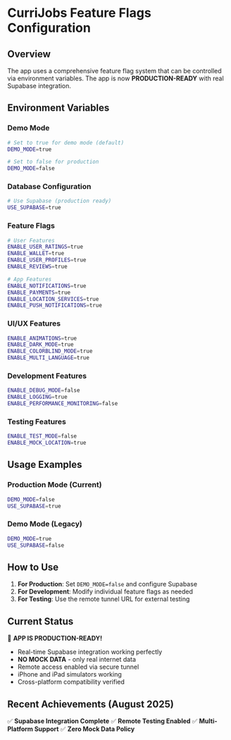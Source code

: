 # CurriJobs Feature Flags Configuration

## Overview
The app uses a comprehensive feature flag system that can be controlled via environment variables. The app is now **PRODUCTION-READY** with real Supabase integration.

## Environment Variables

### Demo Mode
```bash
# Set to true for demo mode (default)
DEMO_MODE=true

# Set to false for production
DEMO_MODE=false
```

### Database Configuration
```bash
# Use Supabase (production ready)
USE_SUPABASE=true
```

### Feature Flags
```bash
# User Features
ENABLE_USER_RATINGS=true
ENABLE_WALLET=true
ENABLE_USER_PROFILES=true
ENABLE_REVIEWS=true

# App Features
ENABLE_NOTIFICATIONS=true
ENABLE_PAYMENTS=true
ENABLE_LOCATION_SERVICES=true
ENABLE_PUSH_NOTIFICATIONS=true
```

### UI/UX Features
```bash
ENABLE_ANIMATIONS=true
ENABLE_DARK_MODE=true
ENABLE_COLORBLIND_MODE=true
ENABLE_MULTI_LANGUAGE=true
```

### Development Features
```bash
ENABLE_DEBUG_MODE=false
ENABLE_LOGGING=true
ENABLE_PERFORMANCE_MONITORING=false
```

### Testing Features
```bash
ENABLE_TEST_MODE=false
ENABLE_MOCK_LOCATION=true
```

## Usage Examples

### Production Mode (Current)
```bash
DEMO_MODE=false
USE_SUPABASE=true
```

### Demo Mode (Legacy)
```bash
DEMO_MODE=true
USE_SUPABASE=false
```

## How to Use

1. **For Production**: Set `DEMO_MODE=false` and configure Supabase
2. **For Development**: Modify individual feature flags as needed
3. **For Testing**: Use the remote tunnel URL for external testing

## Current Status
🚀 **APP IS PRODUCTION-READY!**
- Real-time Supabase integration working perfectly
- **NO MOCK DATA** - only real internet data
- Remote access enabled via secure tunnel
- iPhone and iPad simulators working
- Cross-platform compatibility verified

## Recent Achievements (August 2025)
✅ **Supabase Integration Complete**
✅ **Remote Testing Enabled**
✅ **Multi-Platform Support**
✅ **Zero Mock Data Policy**


